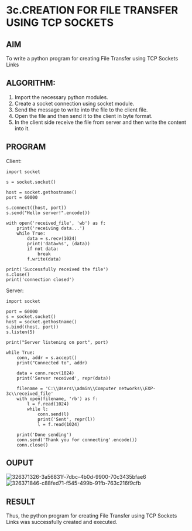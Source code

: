 # 3c.CREATION FOR FILE TRANSFER USING TCP SOCKETS
## AIM
To write a python program for creating File Transfer using TCP Sockets Links
## ALGORITHM:
1. Import the necessary python modules.
2. Create a socket connection using socket module.
3. Send the message to write into the file to the client file.
4. Open the file and then send it to the client in byte format.
5. In the client side receive the file from server and then write the content into it.
## PROGRAM
Client:
```
import socket

s = socket.socket()

host = socket.gethostname()
port = 60000

s.connect((host, port))
s.send("Hello server!".encode())

with open('received_file', 'wb') as f:
    print('receiving data...')
    while True:
        data = s.recv(1024)
        print('data=%s', (data))
        if not data:
            break
        f.write(data)

print('Successfully received the file')
s.close()
print('connection closed')
```
Server:
```
import socket

port = 60000
s = socket.socket()
host = socket.gethostname()
s.bind((host, port))
s.listen(5)

print("Server listening on port", port)

while True:
    conn, addr = s.accept()
    print("Connected to", addr)
    
    data = conn.recv(1024)
    print('Server received', repr(data))

    filename = 'C:\\Users\\admin\\Computer networks\\EXP-3c\\received_file'
    with open(filename, 'rb') as f:
        l = f.read(1024)
        while l:
            conn.send(l)
            print('Sent', repr(l))
            l = f.read(1024)
    
    print('Done sending')
    conn.send('Thank you for connecting'.encode())
    conn.close()
```
## OUPUT
![326371326-3a56831f-7dbc-4b0d-9900-70c3435bfae6](https://github.com/NaliniG007/3c.FILE_TRANSFER_USING_TCP_SOCKETS/assets/118787344/9b60192a-9dbe-4b55-b77c-8638a536675e)
![326371846-c88fed71-f545-499b-91fb-763c216f9cfb](https://github.com/NaliniG007/3c.FILE_TRANSFER_USING_TCP_SOCKETS/assets/118787344/399a2644-5a00-4b98-8de7-25ade72d960a)

## RESULT
Thus, the python program for creating File Transfer using TCP Sockets Links was 
successfully created and executed.
